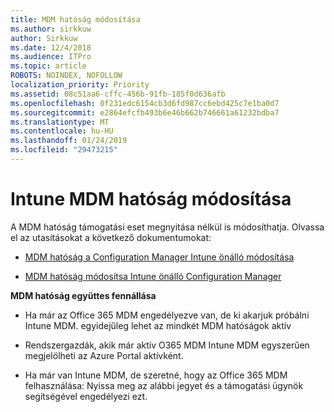 ```yaml
---
title: MDM hatóság módosítása
ms.author: sirkkuw
author: Sirkkuw
ms.date: 12/4/2018
ms.audience: ITPro
ms.topic: article
ROBOTS: NOINDEX, NOFOLLOW
localization_priority: Priority
ms.assetid: 08c51aa6-cffc-456b-91fb-185f0d636afb
ms.openlocfilehash: 0f231edc6154cb3d6fd987cc6ebd425c7e1ba0d7
ms.sourcegitcommit: e2864efcfb493b6e46b662b746661a61232bdba7
ms.translationtype: MT
ms.contentlocale: hu-HU
ms.lasthandoff: 01/24/2019
ms.locfileid: "29473215"
---
```

# <a name="change-intune-mdm-authority"></a>Intune MDM hatóság módosítása

A MDM hatóság támogatási eset megnyitása nélkül is módosíthatja. Olvassa el az utasításokat a következő dokumentumokat:
  
- [MDM hatóság a Configuration Manager Intune önálló módosítása](https://docs.microsoft.com/sccm/mdm/deploy-use/migrate-change-mdm-authority)
    
- [MDM hatóság módosítsa Intune önálló Configuration Manager](https://docs.microsoft.com/sccm/mdm/deploy-use/change-mdm-authority)
    
 **MDM hatóság együttes fennállása**
  
- Ha már az Office 365 MDM engedélyezve van, de ki akarjuk próbálni Intune MDM. egyidejűleg lehet az mindkét MDM hatóságok aktív
    
- Rendszergazdák, akik már aktív O365 MDM Intune MDM egyszerűen megjelölheti az Azure Portal aktívként.
    
- Ha már van Intune MDM, de szeretné, hogy az Office 365 MDM felhasználása: Nyissa meg az alábbi jegyet és a támogatási ügynök segítségével engedélyezi ezt.
    

